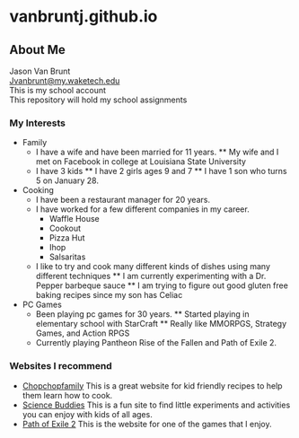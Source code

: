 # vanbruntj.github.io
## About Me
Jason Van Brunt<br/>
Jvanbrunt@my.waketech.edu<br/>
This is my school account<br/>
This repository will hold my school assignments<br/>
### My Interests
* Family
	* I have a wife and have been married for 11 years.
	 ** My wife and I met on Facebook in college at Louisiana State University
	* I have 3 kids
	 ** I have 2 girls ages 9 and 7
	 ** I have 1 son who turns 5 on January 28.
* Cooking
	* I have been a restaurant manager for 20 years.
	* I have worked for a few different companies in my career.
		* Waffle House
		* Cookout
		* Pizza Hut
		* Ihop
		* Salsaritas
	* I like to try and cook many different kinds of dishes using many different techniques
	 ** I am currently experimenting with a Dr. Pepper barbeque sauce
	 ** I am trying to figure out good gluten free baking recipes since my son has Celiac
* PC Games
	* Been playing pc games for 30 years.
	 ** Started playing in elementary school with StarCraft
	 ** Really like MMORPGS, Strategy Games, and Action RPGS
	* Currently playing Pantheon Rise of the Fallen and Path of Exile 2.

### Websites I recommend
+	[Chopchopfamily](https://www.chopchopfamily.org/recipes/) This is a great website for kid friendly recipes to help them learn how to cook.
+	[Science Buddies](https://www.sciencebuddies.org/) This is a fun site to find little experiments and activities you can enjoy with kids of all ages.
+	[Path of Exile 2](https://pathofexile2.com/home) This is the website for one of the games that I enjoy.
	

